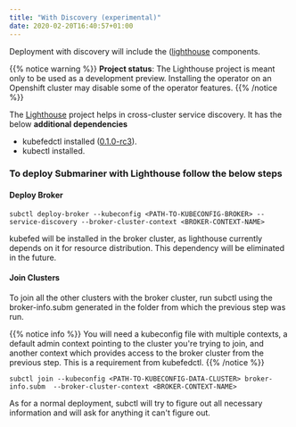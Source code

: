 ```yaml
---
title: "With Discovery (experimental)"
date: 2020-02-20T16:40:57+01:00
---
```



Deployment with discovery will include the ([lighthouse](https://github.com/submariner-io/lighthouse) components.

{{% notice warning %}}
 **Project status**: The Lighthouse project is meant only to be used as a development preview. Installing the operator on an Openshift cluster may disable some of the operator features.
{{% /notice %}}

The [Lighthouse](https://github.com/submariner-io/lighthouse) project helps in cross-cluster service discovery. It has the below **additional dependencies**

- kubefedctl installed ([0.1.0-rc3](https://github.com/kubernetes-sigs/kubefed/releases/tag/v0.1.0-rc3)).
- kubectl installed.

### To deploy Submariner with Lighthouse follow the below steps

#### Deploy Broker

```
subctl deploy-broker --kubeconfig <PATH-TO-KUBECONFIG-BROKER> --service-discovery --broker-cluster-context <BROKER-CONTEXT-NAME>
```

kubefed will be installed in the broker cluster, as lighthouse currently depends on it for resource distribution. This dependency will be eliminated in the future.

#### Join Clusters

To join all the other clusters with the broker cluster, run subctl using the broker-info.subm generated in the folder from which the previous step was run.

{{% notice info %}}
You will need a kubeconfig file with multiple contexts, a default admin context pointing to
the cluster you're trying to join, and another context which provides access to the broker
cluster from the previous step. This is a requirement from kubefedctl.
{{% /notice %}}

```
subctl join --kubeconfig <PATH-TO-KUBECONFIG-DATA-CLUSTER> broker-info.subm  --broker-cluster-context <BROKER-CONTEXT-NAME>
```

As for a normal deployment, subctl will try to figure out all necessary information and will
ask for anything it can't figure out.
